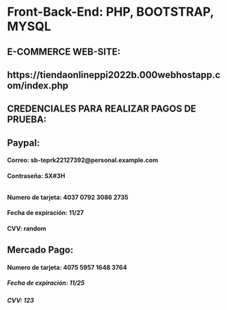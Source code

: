 # Front-Back-End: PHP, BOOTSTRAP, MYSQL

<h2>E-COMMERCE WEB-SITE: </h2>

<h2> https://tiendaonlineppi2022b.000webhostapp.com/index.php </h2>

<h2> CREDENCIALES PARA REALIZAR PAGOS DE PRUEBA: <h2>
  
<h2> Paypal: </h2>
  
<h4> Correo: sb-teprk22127392@personal.example.com </h4>
<h4> Contraseña: SX#3H<h6 </h4>
<h4> Numero de tarjeta: 4037 0792 3086 2735 </h4>
<h4> Fecha de expiración: 11/27 </h4>
<h4> CVV: random </h4>
     
<h2> Mercado Pago: </h2>

<h4> Numero de tarjeta: 4075 5957 1648 3764 </h4>
<h5> Fecha de expiración: 11/25 </h4>
<h5> CVV: 123 </h4>
     
  

 
 
  
 
